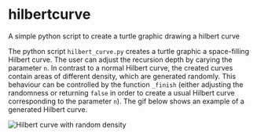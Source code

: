 # hilbertcurve
A simple python script to create a turtle graphic drawing a hilbert curve

The python script `hilbert_curve.py` creates a turtle graphic a space-filling Hilbert curve. The user can adjust the recursion depth by carying the parameter `n`. In contrast to a normal Hilbert curve, the created curves contain areas of different density, which are generated randomly. This behaviour can be controlled by the function `_finish` (either adjusting the randomness or returning `false` in order to create a usual Hilbert curve corresponding to the parameter `n`). The gif below shows an example of a generated Hilbert curve. 

![Hilbert curve with random density](random_hilbert_with_turtle.gif "Hilbert curve with random density")
